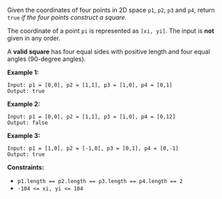 Given the coordinates of four points in 2D space `p1`, `p2`, `p3` and `p4`,
return `true` _if the four points construct a square_.

The coordinate of a point `pi` is represented as `[xi, yi]`. The input is
**not** given in any order.

A **valid square** has four equal sides with positive length and four equal
angles (90-degree angles).



**Example 1:**

    
    
    Input: p1 = [0,0], p2 = [1,1], p3 = [1,0], p4 = [0,1]
    Output: true
    

**Example 2:**

    
    
    Input: p1 = [0,0], p2 = [1,1], p3 = [1,0], p4 = [0,12]
    Output: false
    

**Example 3:**

    
    
    Input: p1 = [1,0], p2 = [-1,0], p3 = [0,1], p4 = [0,-1]
    Output: true
    



**Constraints:**

  * `p1.length == p2.length == p3.length == p4.length == 2`
  * `-104 <= xi, yi <= 104`

